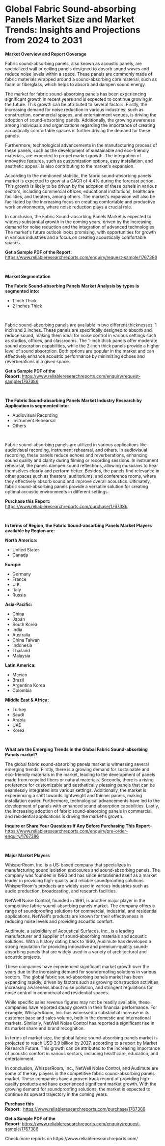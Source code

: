 <p><h1>Global Fabric Sound-absorbing Panels Market Size and Market Trends: Insights and Projections from 2024 to 2031</h1></p><p><strong>Market Overview and Report Coverage</strong></p>
<p><p>Fabric sound-absorbing panels, also known as acoustic panels, are specialized wall or ceiling panels designed to absorb sound waves and reduce noise levels within a space. These panels are commonly made of fabric materials wrapped around a sound-absorbing core material, such as foam or fiberglass, which helps to absorb and dampen sound energy.</p><p>The market for fabric sound-absorbing panels has been experiencing significant growth in recent years and is expected to continue growing in the future. This growth can be attributed to several factors. Firstly, the increasing demand for noise reduction in various industries, such as construction, commercial spaces, and entertainment venues, is driving the adoption of sound-absorbing panels. Additionally, the growing awareness among individuals and organizations regarding the importance of creating acoustically comfortable spaces is further driving the demand for these panels.</p><p>Furthermore, technological advancements in the manufacturing process of these panels, such as the development of sustainable and eco-friendly materials, are expected to propel market growth. The integration of innovative features, such as customization options, easy installation, and aesthetic appeal, is also contributing to the market's expansion.</p><p>According to the mentioned statistic, the fabric sound-absorbing panels market is expected to grow at a CAGR of 4.4% during the forecast period. This growth is likely to be driven by the adoption of these panels in various sectors, including commercial offices, educational institutions, healthcare facilities, and theaters, among others. The market's expansion will also be facilitated by the increasing focus on creating comfortable and productive work environments, where noise reduction plays a crucial role.</p><p>In conclusion, the Fabric Sound-absorbing Panels Market is expected to witness substantial growth in the coming years, driven by the increasing demand for noise reduction and the integration of advanced technologies. The market's future outlook looks promising, with opportunities for growth in various industries and a focus on creating acoustically comfortable spaces.</p></p>
<p><strong>Get a Sample PDF of the Report:</strong> <a href="https://www.reliableresearchreports.com/enquiry/request-sample/1767386">https://www.reliableresearchreports.com/enquiry/request-sample/1767386</a></p>
<p>&nbsp;</p>
<p><strong>Market Segmentation</strong></p>
<p><strong>The Fabric Sound-absorbing Panels Market Analysis by types is segmented into:</strong></p>
<p><ul><li>1 Inch Thick</li><li>2 Inches Thick</li></ul></p>
<p>&nbsp;</p>
<p><p>Fabric sound-absorbing panels are available in two different thicknesses: 1 inch and 2 inches. These panels are specifically designed to absorb and reduce sound, making them ideal for noise control in various settings such as studios, offices, and classrooms. The 1-inch thick panels offer moderate sound absorption capabilities, while the 2-inch thick panels provide a higher level of sound absorption. Both options are popular in the market and can effectively enhance acoustic performance by minimizing echoes and reverberations in a given space.</p></p>
<p><strong>Get a Sample PDF of the Report:</strong>&nbsp;<a href="https://www.reliableresearchreports.com/enquiry/request-sample/1767386">https://www.reliableresearchreports.com/enquiry/request-sample/1767386</a></p>
<p>&nbsp;</p>
<p><strong>The Fabric Sound-absorbing Panels Market Industry Research by Application is segmented into:</strong></p>
<p><ul><li>Audiovisual Recording</li><li>Instrument Rehearsal</li><li>Others</li></ul></p>
<p>&nbsp;</p>
<p><p>Fabric sound-absorbing panels are utilized in various applications like audiovisual recording, instrument rehearsal, and others. In audiovisual recording, these panels reduce echoes and reverberations, enhancing sound quality and clarity during filming or recording sessions. In instrument rehearsal, the panels dampen sound reflections, allowing musicians to hear themselves clearly and perform better. Besides, the panels find relevance in other spaces such as theaters, auditoriums, and conference rooms, where they effectively absorb sound and improve overall acoustics. Ultimately, fabric sound-absorbing panels provide a versatile solution for creating optimal acoustic environments in different settings.</p></p>
<p><strong>Purchase this Report:</strong>&nbsp; <a href="https://www.reliableresearchreports.com/purchase/1767386">https://www.reliableresearchreports.com/purchase/1767386</a></p>
<p>&nbsp;</p>
<p><strong>In terms of Region, the Fabric Sound-absorbing Panels Market Players available by Region are:</strong></p>
<p>
    <p> <strong> North America: </strong>
        <ul>
            <li>United States</li>
            <li>Canada</li>
        </ul>
        </p> 
    <p> <strong> Europe: </strong>
        <ul>
            <li>Germany</li>
            <li>France</li>
            <li>U.K.</li>
            <li>Italy</li>
            <li>Russia</li>
        </ul>
        </p> 
    <p> <strong> Asia-Pacific: </strong>
        <ul>
            <li>China</li>
            <li>Japan</li>
            <li>South Korea</li>
            <li>India</li>
            <li>Australia</li>
            <li>China Taiwan</li>
            <li>Indonesia</li>
            <li>Thailand</li>
            <li>Malaysia</li>
        </ul>
        </p> 
    <p> <strong> Latin America: </strong>
        <ul>
            <li>Mexico</li>
            <li>Brazil</li>
            <li>Argentina Korea</li>
            <li>Colombia</li>
        </ul>
        </p> 
    <p> <strong> Middle East & Africa: </strong>
        <ul>
            <li>Turkey</li>
            <li>Saudi</li>
            <li>Arabia</li>
            <li>UAE</li>
            <li>Korea</li>
        </ul>
    </p>
    </p>
<p>&nbsp;</p>
<p><strong>What are the Emerging Trends in the Global Fabric Sound-absorbing Panels market?</strong></p>
<p><p>The global fabric sound-absorbing panels market is witnessing several emerging trends. Firstly, there is a growing demand for sustainable and eco-friendly materials in the market, leading to the development of panels made from recycled fibers or natural materials. Secondly, there is a rising preference for customizable and aesthetically pleasing panels that can be seamlessly integrated into various settings. Additionally, the market is experiencing a shift towards lightweight and thinner panels, making installation easier. Furthermore, technological advancements have led to the development of panels with enhanced sound absorption capabilities. Lastly, the increasing adoption of fabric sound-absorbing panels in commercial and residential applications is driving the market's growth.</p></p>
<p><strong>Inquire or Share Your Questions If Any Before Purchasing This Report</strong>- <a href="https://www.reliableresearchreports.com/enquiry/pre-order-enquiry/1767386">https://www.reliableresearchreports.com/enquiry/pre-order-enquiry/1767386</a></p>
<p>&nbsp;</p>
<p><strong>Major Market Players</strong></p>
<p><p>WhisperRoom, Inc. is a US-based company that specializes in manufacturing sound isolation enclosures and sound-absorbing panels. The company was founded in 1990 and has since established itself as a market leader in providing high-quality and reliable soundproofing solutions. WhisperRoom's products are widely used in various industries such as audio production, broadcasting, and research facilities.</p><p>NetWell Noise Control, founded in 1991, is another major player in the competitive fabric sound-absorbing panels market. The company offers a range of soundproofing solutions for commercial, industrial, and residential applications. NetWell's products are known for their effectiveness in reducing noise levels and providing acoustic comfort.</p><p>Audimute, a subsidiary of Acoustical Surfaces, Inc., is a leading manufacturer and supplier of sound-absorbing materials and acoustic solutions. With a history dating back to 1960, Audimute has developed a strong reputation for providing innovative and premium-quality sound-absorbing panels that are widely used in a variety of architectural and acoustic projects.</p><p>These companies have experienced significant market growth over the years due to the increasing demand for soundproofing solutions in various sectors. The global fabric sound-absorbing panels market has been expanding rapidly, driven by factors such as growing construction activities, increasing awareness about noise pollution, and stringent regulations for noise control in commercial and residential spaces.</p><p>While specific sales revenue figures may not be readily available, these companies have reported steady growth in their financial performance. For example, WhisperRoom, Inc. has witnessed a substantial increase in its customer base and sales volume, both in the domestic and international markets. Similarly, NetWell Noise Control has reported a significant rise in its market share and brand recognition.</p><p>In terms of market size, the global fabric sound-absorbing panels market is projected to reach USD 3.9 billion by 2027, according to a report by Market Research Future. This growth can be attributed to the increasing importance of acoustic comfort in various sectors, including healthcare, education, and entertainment.</p><p>In conclusion, WhisperRoom, Inc., NetWell Noise Control, and Audimute are some of the key players in the competitive fabric sound-absorbing panels market. These companies have a proven track record of providing high-quality products and have experienced significant market growth. With the growing demand for soundproofing solutions, the market is expected to continue its upward trajectory in the coming years.</p></p>
<p><strong>Purchase this Report:</strong>&nbsp;&nbsp;<a href="https://www.reliableresearchreports.com/purchase/1767386">https://www.reliableresearchreports.com/purchase/1767386</a></p>
<p></p>
<p><strong>Get a Sample PDF of the Report:</strong>&nbsp;<a href="https://www.reliableresearchreports.com/enquiry/request-sample/1767386">https://www.reliableresearchreports.com/enquiry/request-sample/1767386</a></p>
<p>Check more reports on https://www.reliableresearchreports.com/</p>